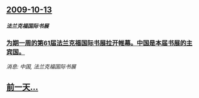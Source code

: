 ## [2009-10-13](/news/2009/10/13/index.md)

##### 法兰克福国际书展
### [ 为期一周的第61届法兰克福国际书展拉开帷幕。中国是本届书展的主宾国。](/news/2009/10/13/为期一周的第61届法兰克福国际书展拉开帷幕-中国是本届书展的主宾国.md)
_消息: 中国, 法兰克福国际书展_

## [前一天...](/news/2009/10/12/index.md)


